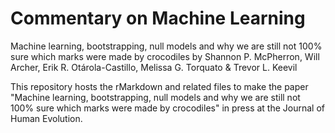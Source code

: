# Commentary on Machine Learning
Machine learning, bootstrapping, null models and why we are still not 100% sure which marks were made by crocodiles
by Shannon P. McPherron, Will Archer, Erik R. Otárola-Castillo, Melissa G. Torquato & Trevor L. Keevil

This repository hosts the rMarkdown and related files to make the paper "Machine learning, bootstrapping, null models and why we are still not 100% sure which marks were made by crocodiles" in press at the Journal of Human Evolution.
